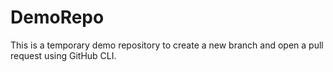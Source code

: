 # DemoRepo

This is a temporary demo repository to create a new branch and open a pull request using GitHub CLI.
